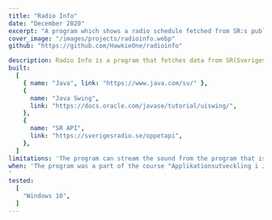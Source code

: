 ```yaml
---
title: "Radio Info"
date: "December 2020"
excerpt: "A program which shows a radio schedule fetched from SR:s public API"
cover_image: "/images/projects/radioinfo.webp"
github: "https://github.com/HawkieOne/radioinfo"

description: Radio Info is a program that fetches data from SR(Sveriges Radio) public API to show a scehdule over radio programs. Both passed programs and future programs is shown. The program is made in Java with Swing and was made during a course at Umeå University. The program uses different threads though Java Swing to be able to download and show data without freezing the main UI.
built:
  [
    { name: "Java", link: "https://www.java.com/sv/" },
    {
      name: "Java Swing",
      link: "https://docs.oracle.com/javase/tutorial/uiswing/",
    },
    {
      name: "SR API",
      link: "https://sverigesradio.se/oppetapi",
    },
  ]
limitations: 'The program can stream the sound from the program that is active on a certain channel but the sound quality is not perfect. Furthermore, the stream quits after a certain time and needs to be restarted after that. This is probably due to something memory related but it is hard to say.'
when: 'The program was a part of the course "Applikationsutveckling i Java" at Umeå University and was a solo project.  
' 
tested:
  [
    "Windows 10",
  ]
---
```


